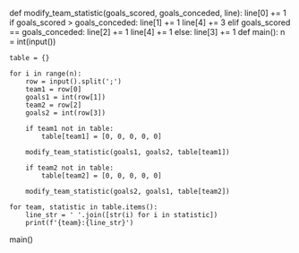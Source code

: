 def modify_team_statistic(goals_scored, goals_conceded, line):
    line[0] += 1
    if goals_scored > goals_conceded:
        line[1] += 1
        line[4] += 3
    elif goals_scored == goals_conceded:
        line[2] += 1
        line[4] += 1
    else:
        line[3] += 1
def main():
    n = int(input())

    table = {}

    for i in range(n):
        row = input().split(';')
        team1 = row[0]
        goals1 = int(row[1])
        team2 = row[2]
        goals2 = int(row[3])

        if team1 not in table:
            table[team1] = [0, 0, 0, 0, 0]

        modify_team_statistic(goals1, goals2, table[team1])

        if team2 not in table:
            table[team2] = [0, 0, 0, 0, 0]

        modify_team_statistic(goals2, goals1, table[team2])

    for team, statistic in table.items():
        line_str = ' '.join([str(i) for i in statistic])
        print(f'{team}:{line_str}')


main()

